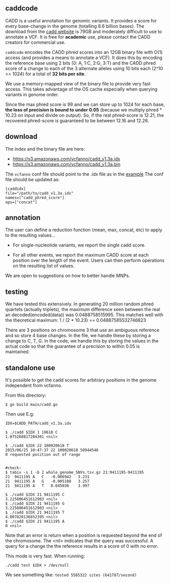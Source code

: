 caddcode
--------

CADD is a useful annotation for genomic variants. It provides a score for every
base-change in the genome (totalling 8.6 billion bases). The download from the
[cadd website](http://cadd.gs.washington.edu/) is 79GB and moderately difficult
to use to annotate a VCF. It is free for **academic** use, please contact the
CADD creators for commercial use.

`caddcode` encodes the CADD phred scores into an 12GB binary file with O(1)
access (and provides a means to annotate a VCF). It does this by encoding the
reference base using 2 bits (0: A, 1:C, 2:G, 3:T) and the CADD phred score of a
change to each of the 3 alternate alleles using 10 bits each (2^10 == 1024) for
a total of **32 bits per site**.

We use a memory-mapped view of the binary file to provide very fast access. This
takes advantage of the OS cache especially when querying variants in genome order.

Since the max phred score is 99 and we can store up to 1024 for each base, **the
loss of precision is bound to under 0.05** (because we multiply phred * 10.23 on input
and divide on output). So, if the real phred-score is 12.21, the recovered phred-score
is guaranteed to be between 12.16 and 12.26.

download
--------

The index and the binary file are here:

 - https://s3.amazonaws.com/vcfanno/cadd_v1.3a.idx
 - https://s3.amazonaws.com/vcfanno/cadd_v1.3a.bin

The `vcfanno` conf file should point to the .idx file as in the [example](https://github.com/brentp/vcfanno/blob/master/example/conf.toml)
The conf file should be updated as:

```
[caddidx]
file="/path/to/cadd_v1.3a.idx"
names=["cadd_phred_score"]
ops=["concat"]
```

annotation
----------

The user can define a reduction function (mean, max, concat, etc) to
apply to the resulting values...

- For single-nucleotide variants, we report the single cadd score.

- For all other events, we report the maximum CADD score at each position
  over the length of the event. Users can then perform operations on the
  resulting list of values.

We are open to suggestions on how to better handle MNPs.

testing
-------

We have tested this extensively. In generating 20 million random
phred quartets (actually triplets), the maximum difference seen
between the real an decoded(encoded(data)) was 0.0488758515995.
This matches well with the theoretical maximum:
1 / (2 * 10.23) == 0.04887585532746823

There are 3 positions on chromosome 3 that use an ambiguous reference and so store
4 base changes. In the file, we handle these by storing a change to C, T, G. In the
code, we handle this by storing the values in the actual code so that the guarantee
of a precision to within 0.05 is maintained.

standalone use
--------------

It's possible to get the cadd scores for arbitrary positions in the genome independent from
vcfanno. 

From this directory:

```Shell
$ go build main/cadd.go
```


Then use E.g:


```Shell
IDX=$CADD_PATH/cadd_v1.3a.idx

$ ./cadd $IDX 1 10618 C
1.075268817204301 <nil>

$ ./cadd $IDX 22 100020618 T
2015/06/25 10:47:37 22 100020618 50944546
0 requested position out of range


#check:
$ tabix -s 1 -b 2 whole_genome_SNVs.tsv.gz 21:9411195-9411195
21	9411195	A	C	-0.006942	3.231
21	9411195	A	G	-0.005108	3.257
21	9411195	A	T	0.045036	3.997

$ ./cadd $IDX 21 9411195 C
3.225806451612903 <nil>
$ ./cadd $IDX 21 9411195 G
3.225806451612903 <nil>
$ ./cadd $IDX 21 9411195 T
4.007820136852395 <nil>
$ ./cadd $IDX 21 9411195 A
0 <nil>

```
Note that an error is return when a position is requested beyond the end of the chromosome.
The \<nil\> indicates that the query was successful.
A query for a change the the reference results in a score of 0 with no error.


This mode is very fast. When running:

```Shell
./cadd test $IDX > /dev/null
```

We see something like: `tested 5585322 sites (641787/second)`

